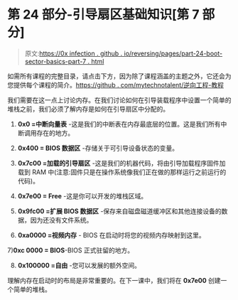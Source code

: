 # 第 24 部分-引导扇区基础知识[第 7 部分]

> 原文:[https://0x infection . github . io/reversing/pages/part-24-boot-sector-basics-part-7 . html](https://0xinfection.github.io/reversing/pages/part-24-boot-sector-basics-part-7.html)

如需所有课程的完整目录，请点击下方，因为除了课程涵盖的主题之外，它还会为您提供每个课程的简介。[https://github . com/mytechnotalent/逆向工程-教程](https://github.com/mytechnotalent/Reverse-Engineering-Tutorial)

我们需要在这一点上讨论内存。在我们讨论如何在引导装载程序中设置一个简单的堆栈之前，我们必须了解内存是如何在引导扇区中分配的。

1) **0x0 =中断向量表** -这是我们的中断表在内存最底层的位置。这是我们所有中断调用存在的地方。

2) **0x400 = BIOS 数据区** -存储关于可引导设备状态的变量。

3) **0x7c00 =加载的引导扇区** -这是我们的机器代码，将由引导加载程序固件加载到 RAM 中(注意:固件只是在操作系统像我们正在做的那样运行之前运行的代码)。

4) **0x7e00 = Free** -这是你可以开发的堆栈区域。

5) **0x9fc00 =扩展 BIOS 数据区** -保存来自磁盘磁道缓冲区和其他连接设备的数据，因为还没有文件系统。

6) **0xa0000 =视频内存** - BIOS 在启动时将您的视频内存映射到这里。

7)**0xc 0000 = BIOS**-BIOS 正式驻留的地方。

8) **0x100000 =自由** -您可以发展的额外空间。

理解内存在启动时的布局是非常重要的。在下一课中，我们将在 **0x7e00** 创建一个简单的堆栈。